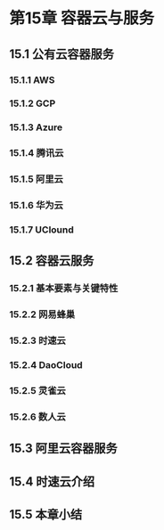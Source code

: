 # 第15章 容器云与服务

## 15.1 公有云容器服务

### 15.1.1 AWS

### 15.1.2 GCP

### 15.1.3 Azure

### 15.1.4 腾讯云

### 15.1.5 阿里云

### 15.1.6 华为云

### 15.1.7 UClound


## 15.2 容器云服务

### 15.2.1 基本要素与关键特性


### 15.2.2 网易蜂巢


### 15.2.3 时速云


### 15.2.4 DaoCloud


### 15.2.5 灵雀云


### 15.2.6 数人云


## 15.3 阿里云容器服务


## 15.4 时速云介绍


## 15.5 本章小结

